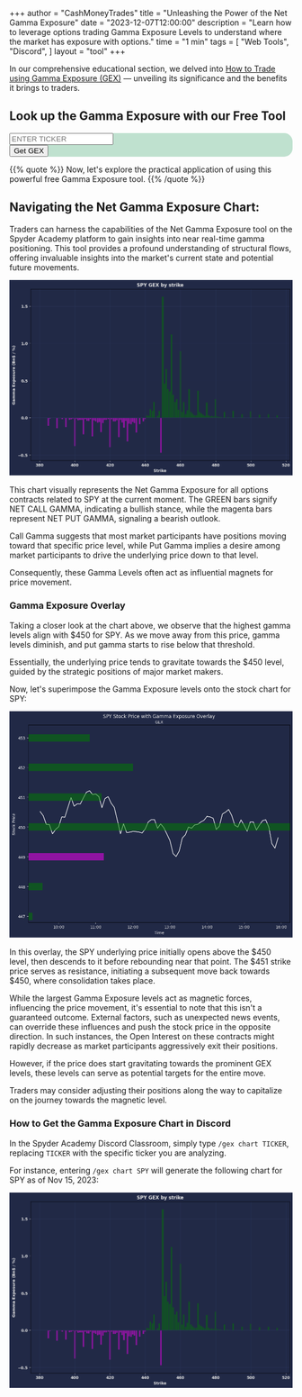 +++
author = "CashMoneyTrades"
title = "Unleashing the Power of the Net Gamma Exposure"
date = "2023-12-07T12:00:00"
description = "Learn how to leverage options trading Gamma Exposure Levels to understand where the market has exposure with options."
time = "1 min"
tags = [
   "Web Tools",
   "Discord",
]
layout = "tool"
+++

In our comprehensive educational section, we delved into [How to Trade using Gamma Exposure (GEX)](/education/how-to-trade-using-gamma-exposure/) — unveiling its significance and the benefits it brings to traders. 



## Look up the Gamma Exposure with our Free Tool

<div class="container p-0 m-0">
   <div class="row">
      <div class="card shadow border-0 p-3 mb-3 w-100" style="border-radius: 15px; background-color: #BFE1CF;">
         <div class="row p-0 m-0 align-items-center">
            <div class="col-6 p-0 m-0">
               <input id="ticker" class="form-control no-border-transparent-bg" type="text" placeholder="Enter Ticker" autocomplete="off" style="text-transform:uppercase">
            </div>
            <div class="col-6 text-md-right text-center mt-md-0">
               <button type="button" class="btn btn-lg btn-success" onclick="getGEX(); return false;">Get GEX</button>
            </div>
         </div>
      </div>
      <div class="card shadow p-3 mb-5 w-100 d-none" id="gammaChart"></div>
      <div class="card shadow p-3 mb-5 w-100 d-none" id="gammaChartOverlay"></div>
   </div>
</div>


<script src="https://cdn.jsdelivr.net/npm/apexcharts"></script>
<script>
   function getGEX(){
      userTrades = new Trades();
      userTrades.fetchGEXByStrike($("#ticker").val());
      userTrades.fetchGEXOverlay($("#ticker").val());
   }
</script>

{{% quote %}}
   Now, let's explore the practical application of using this powerful free Gamma Exposure tool.
{{% /quote %}}


## Navigating the Net Gamma Exposure Chart:

Traders can harness the capabilities of the Net Gamma Exposure tool on the Spyder Academy platform to gain insights into near real-time gamma positioning. This tool provides a profound understanding of structural flows, offering invaluable insights into the market's current state and potential future movements.

![SPY Gamma Exposure](images/SPY_gex.png)


This chart visually represents the Net Gamma Exposure for all options contracts related to SPY at the current moment. The GREEN bars signify NET CALL GAMMA, indicating a bullish stance, while the magenta bars represent NET PUT GAMMA, signaling a bearish outlook.

Call Gamma suggests that most market participants have positions moving toward that specific price level, while Put Gamma implies a desire among market participants to drive the underlying price down to that level. 

Consequently, these Gamma Levels often act as influential magnets for price movement.

### Gamma Exposure Overlay

Taking a closer look at the chart above, we observe that the highest gamma levels align with $450 for SPY. As we move away from this price, gamma levels diminish, and put gamma starts to rise below that threshold. 

Essentially, the underlying price tends to gravitate towards the $450 level, guided by the strategic positions of major market makers.

Now, let's superimpose the Gamma Exposure levels onto the stock chart for SPY:

![SPY Gamma Exposure Chart Overlay](images/SPY_chart.png)

In this overlay, the SPY underlying price initially opens above the $450 level, then descends to it before rebounding near that point. The $451 strike price serves as resistance, initiating a subsequent move back towards $450, where consolidation takes place.

While the largest Gamma Exposure levels act as magnetic forces, influencing the price movement, it's essential to note that this isn't a guaranteed outcome. External factors, such as unexpected news events, can override these influences and push the stock price in the opposite direction. In such instances, the Open Interest on these contracts might rapidly decrease as market participants aggressively exit their positions.

However, if the price does start gravitating towards the prominent GEX levels, these levels can serve as potential targets for the entire move. 

Traders may consider adjusting their positions along the way to capitalize on the journey towards the magnetic level.

### How to Get the Gamma Exposure Chart in Discord
In the Spyder Academy Discord Classroom, simply type `/gex chart TICKER`, replacing `TICKER` with the specific ticker you are analyzing.

For instance, entering `/gex chart SPY` will generate the following chart for SPY as of Nov 15, 2023:

![SPY Gamma Exposure](images/SPY_gex.png)
